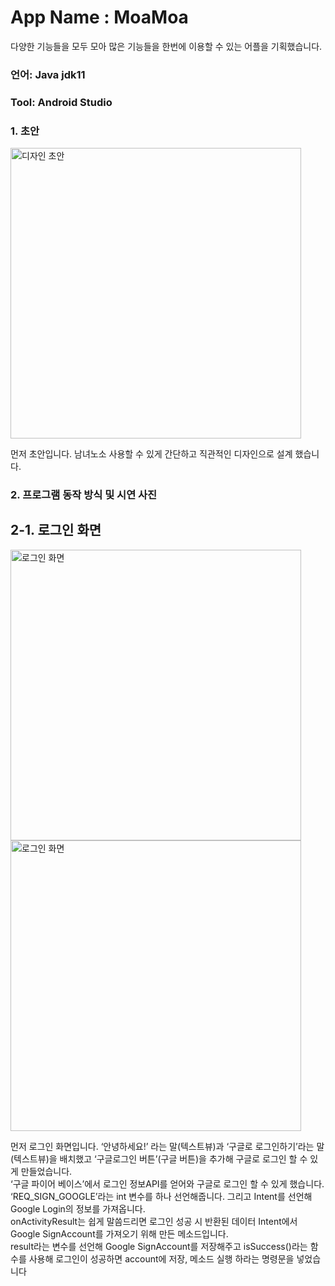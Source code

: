 # App Name : MoaMoa
다양한 기능들을 모두 모아 많은 기능들을 한번에 이용할 수 있는 어플을 기획했습니다. 
### 언어: Java jdk11

### Tool: Android Studio

### 1. 초안
<img width="465" alt="디자인 초안" src="https://github.com/EconomyLIM/FirstAndroid/assets/119987898/3d8902b9-23e2-433c-80d3-1190c6a6a4f5">


먼저 초안입니다. 
남녀노소 사용할 수 있게 간단하고 직관적인 디자인으로 설계 했습니다.

### 2. 프로그램 동작 방식 및 시연 사진

## 2-1. 로그인 화면 
<img width="465" alt="로그인 화면" src="https://github.com/EconomyLIM/FirstAndroid/assets/119987898/2b605a95-ae5f-4aa4-9db7-ae1fe7ea4d07">
<img width="465" alt="로그인 화면" src="https://github.com/EconomyLIM/FirstAndroid/assets/119987898/ef6214e1-b03f-4c90-82a2-8e7d7a6d0b4c">

먼저 로그인 화면입니다. ‘안녕하세요!’ 라는 말(텍스트뷰)과 ‘구글로 로그인하기’라는 말(텍스트뷰)을 배치했고 ‘구글로그인 버튼’(구글 버튼)을 추가해 구글로 로그인 할 수 있게 만들었습니다. <br>
‘구글 파이어 베이스’에서 로그인 정보API를 얻어와 구글로 로그인 할 수 있게 했습니다. ‘REQ_SIGN_GOOGLE’라는 int 변수를 하나 선언해줍니다. 그리고 Intent를 선언해 Google Login의 정보를 가져옵니다. <br>
onActivityResult는 쉽게 말씀드리면 로그인 성공 시 반환된 데이터 Intent에서 Google SignAccount를 가져오기 위해 만든 메소드입니다. <br>
result라는 변수를 선언해 Google SignAccount를 저장해주고 isSuccess()라는 함수를 사용해 로그인이 성공하면 account에 저장, 메소드 실행 하라는 명령문을 넣었습니다 <br>





